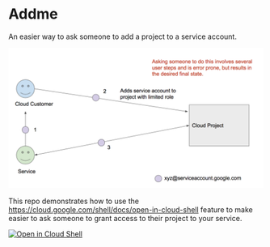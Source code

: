 # Addme

An easier way to ask someone to add a project to a service account.

![addme](addme.png)

This repo demonstrates how to use the
https://cloud.google.com/shell/docs/open-in-cloud-shell feature to make easier
to ask someone to grant access to their project to your service.


[![Open in Cloud
Shell](http://gstatic.com/cloudssh/images/open-btn.svg)](https://console.cloud.google.com/cloudshell/open?git_repo=https%3A%2F%2Fgithub.com%2Fptone%2Faddme&page=shell&print=instructions.txt)
